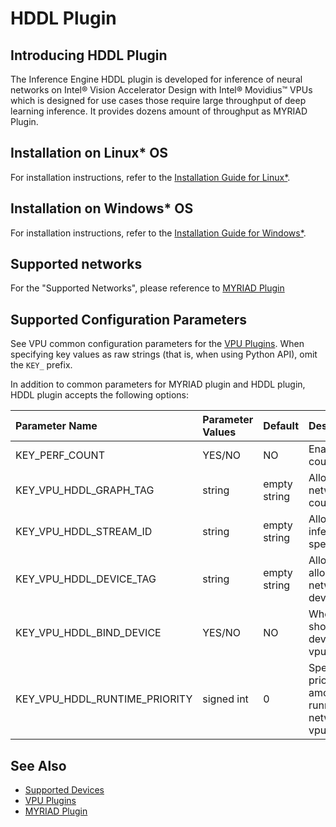 # HDDL Plugin

## Introducing HDDL Plugin

The Inference Engine HDDL plugin is developed for inference of neural networks on Intel&reg; Vision Accelerator Design with Intel&reg; Movidius&trade; VPUs which is designed for use cases those require large throughput of deep learning inference. It provides dozens amount of throughput as MYRIAD Plugin.

## Installation on Linux* OS

For installation instructions, refer to the [Installation Guide for Linux\*](VPU.md).

## Installation on Windows* OS

For installation instructions, refer to the [Installation Guide for Windows\*](Supported_Devices.md).

## Supported networks

For the "Supported Networks", please reference to [MYRIAD Plugin](MYRIAD.md)

## Supported Configuration Parameters

See VPU common configuration parameters for the [VPU Plugins](VPU.md).
When specifying key values as raw strings (that is, when using Python API), omit the `KEY_` prefix.

In addition to common parameters for MYRIAD plugin and HDDL plugin, HDDL plugin accepts the following options:

| Parameter Name                        | Parameter Values | Default      | Description                                                                     |
| :---                                  | :---             | :---         | :---                                                                            |
| KEY_PERF_COUNT                        | YES/NO           | NO           | Enable performance counter option.                                               |
| KEY_VPU_HDDL_GRAPH_TAG                | string           | empty string | Allows to execute network on specified count of devices.                        |
| KEY_VPU_HDDL_STREAM_ID                | string           | empty string | Allows to execute inference on a specified device.                              |
| KEY_VPU_HDDL_DEVICE_TAG               | string           | empty string | Allows to allocate/deallocate networks on specified devices.                    |
| KEY_VPU_HDDL_BIND_DEVICE              | YES/NO           | NO           | Whether the network should bind to a device. Refer to vpu_plugin_config.hpp.    |
| KEY_VPU_HDDL_RUNTIME_PRIORITY         | signed int       | 0            | Specify the runtime priority of a device among all devices that running a same network Refer to vpu_plugin_config.hpp. |

## See Also

* [Supported Devices](Supported_Devices.md)
* [VPU Plugins](VPU.md)
* [MYRIAD Plugin](MYRIAD.md)
